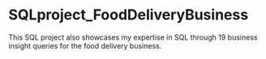 # SQLproject_FoodDeliveryBusiness
This SQL project also showcases my expertise in SQL through 19 business insight queries for the food delivery business.
